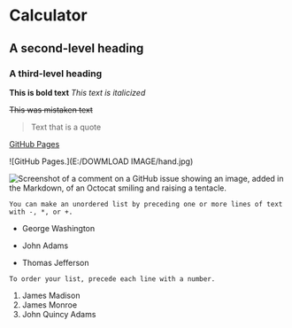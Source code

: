 # Calculator

## A second-level heading
### A third-level heading

**This is bold text**
*This text is italicized*

~~This was mistaken text~~


> Text that is a quote

[GitHub Pages](https://pages.github.com/)


![GitHub Pages.](E:/DOWMLOAD IMAGE/hand.jpg)



![Screenshot of a comment on a GitHub issue showing an image, added in the Markdown, of an Octocat smiling and raising a tentacle.](https://myoctocat.com/assets/images/base-octocat.svg)


``You can make an unordered list by preceding one or more lines of text with -, *, or +.
``

- George Washington
* John Adams
+ Thomas Jefferson



``To order your list, precede each line with a number.``

1. James Madison
2. James Monroe
3. John Quincy Adams

